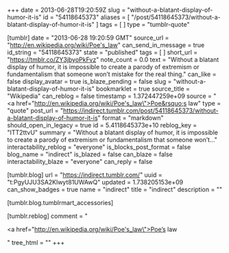+++
date = 2013-06-28T19:20:59Z
slug = "without-a-blatant-display-of-humor-it-is"
id = "54118645373"
aliases = [ "/post/54118645373/without-a-blatant-display-of-humor-it-is" ]
tags = [ ]
type = "tumblr-quote"

[tumblr]
date = "2013-06-28 19:20:59 GMT"
source_url = "http://en.wikipedia.org/wiki/Poe's_law"
can_send_in_message = true
id_string = "54118645373"
state = "published"
tags = [ ]
short_url = "https://tmblr.co/ZY3jbyoPkFvz"
note_count = 0.0
text = "Without a blatant display of humor, it is impossible to create a parody of extremism or fundamentalism that someone won&rsquo;t mistake for the real thing."
can_like = false
display_avatar = true
is_blaze_pending = false
slug = "without-a-blatant-display-of-humor-it-is"
bookmarklet = true
source_title = "Wikipedia"
can_reblog = false
timestamp = 1.372447259e+09
source = "<a href=\"http://en.wikipedia.org/wiki/Poe's_law\">Poe&rsquo;s law</a>"
type = "quote"
post_url = "https://indirect.tumblr.com/post/54118645373/without-a-blatant-display-of-humor-it-is"
format = "markdown"
should_open_in_legacy = true
id = 5.4118645373e+10
reblog_key = "ITT2ttvU"
summary = "Without a blatant display of humor, it is impossible to create a parody of extremism or fundamentalism that someone won’t..."
interactability_reblog = "everyone"
is_blocks_post_format = false
blog_name = "indirect"
is_blazed = false
can_blaze = false
interactability_blaze = "everyone"
can_reply = false

[tumblr.blog]
url = "https://indirect.tumblr.com/"
uuid = "t:PgyUJU3SA2Klwyt81UWAwQ"
updated = 1.738205153e+09
can_show_badges = true
name = "indirect"
title = "indirect"
description = ""

[tumblr.blog.tumblrmart_accessories]

[tumblr.reblog]
comment = "<p><a href=\"http://en.wikipedia.org/wiki/Poe's_law\">Poe’s law</a></p>"
tree_html = ""
+++
